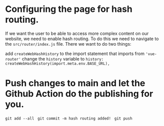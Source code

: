 # Configuring the page for hash routing.
If we want the user to be able to access more complex content on our website, we need to enable hash routing. To do this we need to navigate to the `src/router/index.js` file. There we want to do two things:

add `createWebHashHistory` to the import statement that imports from `'vue-router'`
change the `history` variable to `history: createWebHashHistory(import.meta.env.BASE_URL),`

# Push changes to main and let the Github Action do the publishing for you.
` git add --all `
` git commit -m hash routing added!`
` git push`